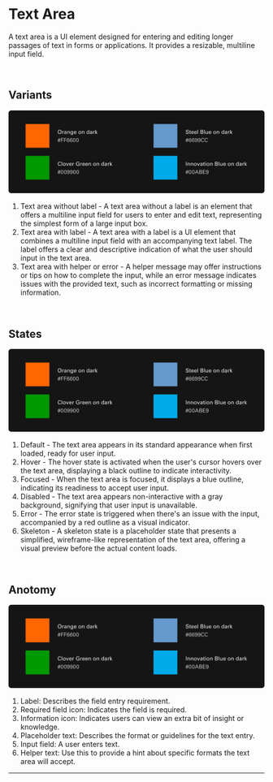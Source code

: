 # Text Area

A text area is a UI element designed for entering and editing longer passages of text in forms or applications. It provides a resizable, multiline input field.

</br>

## Variants

<img src="/assets/images/foundations/color-secondary.jpg" alt="Placeholder" style="max-width: 100%;" width="800">

1. Text area without label - A text area without a label is an element that offers a multiline input field for users to enter and edit text, representing the simplest form of a large input box.
2. Text area with label - A text area with a label is a UI element that combines a multiline input field with an accompanying text label. The label offers a clear and descriptive indication of what the user should input in the text area.
3. Text area with helper or error - A helper message may offer instructions or tips on how to complete the input, while an error message indicates issues with the provided text, such as incorrect formatting or missing information.

</br>

## States

<img src="/assets/images/foundations/color-secondary.jpg" alt="Placeholder" style="max-width: 100%;" width="800">

1. Default - The text area appears in its standard appearance when first loaded, ready for user input.
2. Hover - The hover state is activated when the user's cursor hovers over the text area, displaying a black outline to indicate interactivity.
3. Focused - When the text area is focused, it displays a blue outline, indicating its readiness to accept user input.
4. Disabled - The text area appears non-interactive with a gray background, signifying that user input is unavailable.
5. Error - The error state is triggered when there's an issue with the input, accompanied by a red outline as a visual indicator.
6. Skeleton - A skeleton state is a placeholder state that presents a simplified, wireframe-like representation of the text area, offering a visual preview before the actual content loads.

</br>

## Anotomy

<img src="/assets/images/foundations/color-secondary.jpg" alt="Placeholder" style="max-width: 100%;" width="800">

1. Label: Describes the field entry requirement.
2. Required field icon: Indicates the field is required.
3. Information icon: Indicates users can view an extra bit of insight or knowledge.
4. Placeholder text: Describes the format or guidelines for the text entry.
5. Input field: A user enters text.
6. Helper text: Use this to provide a hint about specific formats the text area will accept.
___
